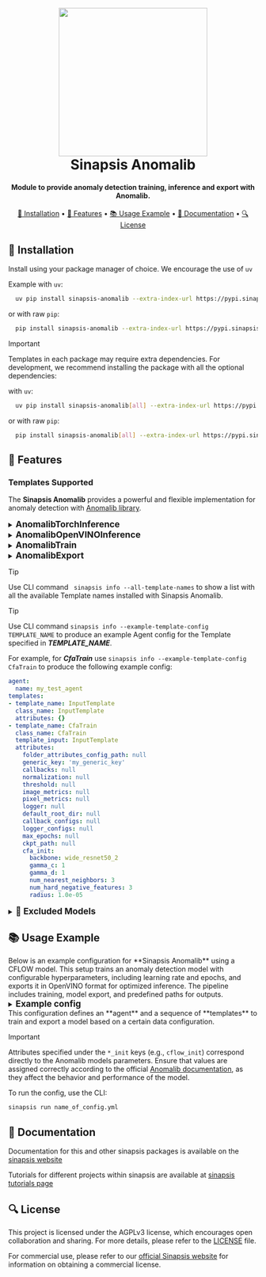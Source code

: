 <h1 align="center">
<br>
<a href="https://sinapsis.tech/">
  <img
    src="https://github.com/Sinapsis-AI/brand-resources/blob/main/sinapsis_logo/4x/logo.png?raw=true"
    alt="" width="300">
</a><br>
Sinapsis Anomalib
<br>
</h1>

<h4 align="center">Module to provide anomaly detection training, inference and export with Anomalib.</h4>

<p align="center">
<a href="#installation">🐍  Installation</a> •
<a href="#features"> 🚀 Features</a> •
<a href="#example"> 📚 Usage Example</a> •
<a href="#documentation">📙 Documentation</a> •
<a href="#license"> 🔍 License </a>
</p>

<h2 id="installation"> 🐍 Installation </h2>

Install using your package manager of choice. We encourage the use of <code>uv</code>

Example with <code>uv</code>:

```bash
  uv pip install sinapsis-anomalib --extra-index-url https://pypi.sinapsis.tech
```
 or with raw <code>pip</code>:
```bash
  pip install sinapsis-anomalib --extra-index-url https://pypi.sinapsis.tech
```

> [!IMPORTANT]
> Templates in each package may require extra dependencies. For development, we recommend installing the package with all the optional dependencies:
>

with <code>uv</code>:

```bash
  uv pip install sinapsis-anomalib[all] --extra-index-url https://pypi.sinapsis.tech
```
 or with raw <code>pip</code>:
```bash
  pip install sinapsis-anomalib[all] --extra-index-url https://pypi.sinapsis.tech
```

<h2 id="features">🚀 Features</h2>

<h3> Templates Supported</h3>

The **Sinapsis Anomalib** provides a powerful and flexible implementation for anomaly detection with [Anomalib library](https://anomalib.readthedocs.io/en/v1.2.0/).
<details>
<summary><strong><span style="font-size: 1.25em;">AnomalibTorchInference</span></strong></summary>

The following attributes configure PyTorch model inference:
- **`model_path`** (str, required): Path to the trained PyTorch model file (.pt).
- **`transforms`** (list[str], optional): List of torchvision transforms to apply (e.g., ["Resize", "Normalize"]).
- **`device`** (Literal["cuda", "cpu"], required): Hardware acceleration target ("cuda" for GPU, "cpu" for CPU).
</details>

<details>
<summary><strong><span style="font-size: 1.25em;">AnomalibOpenVINOInference</span></strong></summary>

The following attributes configure OpenVINO-optimized inference:
- **`model_path`** (str, required): Path to OpenVINO model directory (containing .xml and .bin).
- **`transforms`** (dict, optional): Preprocessing steps matching the model's requirements.
- **`device`** (Literal["CPU", "GPU"], optional): OpenVINO device plugin to use (default: "CPU").
- **`model_height`** (int, required): The image height expected by OV model.
- **`model_width`** (int, required): The image width expected by OV model.
</details>
<details>
<summary><strong><span style="font-size: 1.25em;">AnomalibTrain</span></strong></summary>

The following attributes apply to AnomalibTrain template:
- **`folder_attributes_config_path`** (str | Path, required): Path to datamodule configuration YAML file. This must follow Anomalib's [Folder data format specification](https://anomalib.readthedocs.io/en/v1.2.0/markdown/guides/reference/data/image/folder.html). An example configuration is provided at `packages/sinapsis_anomalib/src/sinapsis_anomalib/configs/datamodule_config.yml`.
- **`generic_key`** (str, required): Unique identifier for training artifacts.
- **`callbacks`** (list[Callback], optional): PyTorch Lightning callbacks.
- **`normalization`** (dict, optional): Input normalization configuration.
- **`threshold`** (dict, optional): Anomaly threshold settings.
- **`task`** (TaskType, optional): Task type (classification/detection/segmentation).
- **`image_metrics`** (list, optional): Image-level evaluation metrics.
- **`pixel_metrics`** (list, optional): Pixel-level evaluation metrics.
- **`logger`** (Logger, optional): Training logger configuration.
- **`default_root_dir`** (Path, required): Output directory for training artifacts.
- **`callback_configs`** (dict, optional): Callback initialization parameters.
- **`logger_configs`** (dict, optional): Logger initialization parameters.
- **`max_epochs`** (int, optional): Maximum training epochs.
- **`ckpt_path`** (str | Path, optional): Checkpoint path for resuming training.
- **`accelerator`** (Literal["cpu", "gpu", "tpu", "hpu", "auto"]): Define the device to be used during training. Defaults to "cpu".
- **`trainer_args`** (dict[str, Any]): General trainer asrguments. For more details see:
  https://lightning.ai/docs/pytorch/stable/common/trainer.html#trainer-flags

Additional model-specific attributes can be dynamically assigned through the class initialization dictionary (`*_init` attributes). These attributes correspond directly to the arguments used in Anomalib Models. Typically used for hyperparameters directly assigned to the corresponding model or to modify the model's architecture.
</details>

<details>
<summary><strong><span style="font-size: 1.25em;">AnomalibExport</span></strong></summary>

The following attributes apply to AnomalibExport template:
- **`folder_attributes_config_path`** (str | Path, required for INT8_ACQ/INT8_PTQ compression): Path to datamodule configuration YAML (only required when using INT8 quantization). Must follow Anomalib's [Folder data format](https://anomalib.readthedocs.io/en/v1.2.0/markdown/guides/reference/data/image/folder.html).
- **`callbacks`** (list[Callback], optional): PyTorch Lightning callbacks.
- **`normalization`** (dict, optional): Input normalization configuration.
- **`threshold`** (dict, optional): Anomaly threshold settings.
- **`image_metrics`** (list, optional): Image-level evaluation metrics.
- **`pixel_metrics`** (list, optional): Pixel-level evaluation metrics.
- **`logger`** (Logger, optional): Training logger configuration.
- **`default_root_dir`** (Path, required): Output directory for training artifacts.
- **`callback_configs`** (dict, optional): Callback initialization parameters.
- **`logger_configs`** (dict, optional): Logger initialization parameters.
- **`export_type`** (ExportType | str, required): Export format (TORCH/ONNX/OPENVINO).
- **`export_root`** (str | Path, optional): Output directory for exported models.
- **`input_size`** (tuple[int, int], optional): Model input dimensions.
- **`compression_type`** (CompressionType, optional): Model compression method.
- **`metric`** (Metric | str, optional): Calibration metric.
- **`ov_args`** (dict, optional): OpenVINO-specific arguments.
- **`ckpt_path`** (str, optional): Explicit checkpoint path override.
- **`generic_key_chkpt`** (str, optional): Alternate key for checkpoint loading.

Additional model-specific attributes can be dynamically assigned through the class initialization dictionary (`*_init` attributes). These attributes correspond directly to the arguments used in Anomalib Models. Typically used for hyperparameters directly assigned to the corresponding model or to modify the model's architecture.
</details>

> [!TIP]
> Use CLI command ``` sinapsis info --all-template-names``` to show a list with all the available Template names installed with Sinapsis Anomalib.

> [!TIP]
> Use CLI command ```sinapsis info --example-template-config TEMPLATE_NAME``` to produce an example Agent config for the Template specified in ***TEMPLATE_NAME***.

For example, for ***CfaTrain*** use ```sinapsis info --example-template-config CfaTrain``` to produce the following example config:

```yaml
agent:
  name: my_test_agent
templates:
- template_name: InputTemplate
  class_name: InputTemplate
  attributes: {}
- template_name: CfaTrain
  class_name: CfaTrain
  template_input: InputTemplate
  attributes:
    folder_attributes_config_path: null
    generic_key: 'my_generic_key'
    callbacks: null
    normalization: null
    threshold: null
    image_metrics: null
    pixel_metrics: null
    logger: null
    default_root_dir: null
    callback_configs: null
    logger_configs: null
    max_epochs: null
    ckpt_path: null
    cfa_init:
      backbone: wide_resnet50_2
      gamma_c: 1
      gamma_d: 1
      num_nearest_neighbors: 3
      num_hard_negative_features: 3
      radius: 1.0e-05
```

<details>
<summary><strong><span style="font-size: 1.25em;">🚫 Excluded Models</span></strong></summary>

Some models that required additional configuration have been excluded and support for this will be included in future releases.

- **EfficientAd**
- **VlmAd**
- **Cfa**
- **Dfkde**
- **Fastflow**
- **Supersimplenet**
- **AiVad**

For all other supported models, refer to the Anomalib documentation linked above.
</details>

<h2 id="example"> 📚 Usage Example </h2>
Below is an example configuration for **Sinapsis Anomalib** using a CFLOW model. This setup trains an anomaly detection model with configurable hyperparameters, including learning rate and epochs, and exports it in OpenVINO format for optimized inference. The pipeline includes training, model export, and predefined paths for outputs.

<details>
<summary><strong><span style="font-size: 1.25em;">Example config</span></strong></summary>

```yaml
agent:
  name: anomalib_train_export

templates:
- template_name: InputTemplate
  class_name: InputTemplate
  attributes: {}

- template_name: CflowTrain
  class_name: CflowTrain
  attributes:
    folder_attributes_config_path: "configs/datamodule_config.yml"
    default_root_dir: "results/model"
    max_epochs: 1
    cflow_init:
      lr: 0.0001

- template_name: CflowExport
  class_name: CflowExport
  attributes:
    generic_key_chkpt: "CflowTrain"
    export_type: "openvino"
    export_root: "results/model/exported"
```
</details>
This configuration defines an **agent** and a sequence of **templates** to train and export a model based on a certain data configuration.

> [!IMPORTANT]
>Attributes specified under the `*_init` keys (e.g., `cflow_init`) correspond directly to the Anomalib models parameters. Ensure that values are assigned correctly according to the official [Anomalib documentation](https://anomalib.readthedocs.io/en/v1.2.0/), as they affect the behavior and performance of the model.
>

To run the config, use the CLI:
```bash
sinapsis run name_of_config.yml
```

</details>



<h2 id="documentation">📙 Documentation</h2>

Documentation for this and other sinapsis packages is available on the [sinapsis website](https://docs.sinapsis.tech/docs)

Tutorials for different projects within sinapsis are available at [sinapsis tutorials page](https://docs.sinapsis.tech/tutorials)


<h2 id="license">🔍 License</h2>

This project is licensed under the AGPLv3 license, which encourages open collaboration and sharing. For more details, please refer to the [LICENSE](LICENSE) file.

For commercial use, please refer to our [official Sinapsis website](https://sinapsis.tech) for information on obtaining a commercial license.
